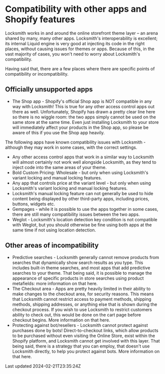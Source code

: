 # Compatibility with other apps and Shopify features

Locksmith works in and around the online storefront theme layer – an arena shared by many, many other apps. Locksmith's interoperability is excellent; its internal Liquid engine is very good at injecting its code in the right places, without causing issues for themes or apps. Because of this, in the vast majority of cases, you won't need to worry about Locksmith's compatibility.

Having said that, there are a few places where there are specific points of compatibility or incompatibility.

## Officially unsupported apps

- The Shop app - Shopify's official Shop app is NOT compatible in any way with Locksmith! This is true for any other access control apps out there as well. Unfortunately, Shopify has drawn a pretty clear line here so there is no wiggle room: the two apps simply cannot be used on the same store at the same time. Even just installing Locksmith to your store will immediately affect your products in the Shop app, so please be aware of this if you use the Shop app heavily.

The following apps have known compatibility issues with Locksmith - although they may work in some cases, with the correct settings.

- Any other access control apps that work in a similar way to Locksmith will almost certainly not work well alongside Locksmith, as they tend to inject code into the same areas of your theme.
- Bold Custom Pricing: Wholesale - but only when using Locksmith's variant locking and manual locking features.
- Any app that controls price at the variant level - but only when using Locksmith's variant locking and manual locking features.
- Locksmith's manual locking feature can not generally be used to hide content being displayed by other third-party apps, including prices, buttons, widgets etc.
- Gempages - while it is possible to use the apps together in some cases, there are still many compatibility issues between the two apps.
- Weglot - Locksmith's location detection key condition is not compatible with Weglot, but you should otherwise be fine using both apps at the same time if not using location detection.

## Other areas of incompatibility

- Predictive searches - Locksmith generally cannot remove products from searches that dynamically show search results as you type. This includes built-in theme searches, and most apps that add predictive searches to your theme. That being said, it is possible to manage the appearance of specific products in store searches using product metafields: more information on that here.
- The Checkout area - Apps are pretty heavily limited in their ability to make changes to the checkout area, for security reasons. This means that Locksmith cannot restrict access to payment methods, shipping methods, shipping addresses, or anything else that is shown during the checkout process. If you wish to use Locksmith to restrict customers ability to check out, this would be done on the cart page before checkout begins. More information on that here.
- Protecting against bot/resellers - Locksmith cannot protect against purchases done by bots! Direct-to-checkout links, which allow products to be purchased without even visiting the Online Store, exist within the Shopify platform, and Locksmith cannot get involved with this layer. That being said, there is a strategy that you can employ, that doesn't use Locksmith directly, to help you protect against bots. More information on that here.

Last updated 2024-02-21T23:35:24Z